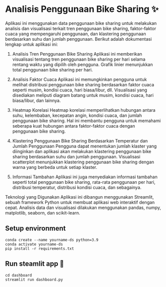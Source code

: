 # Analisis Penggunaan Bike Sharing ✨

Aplikasi ini menggunakan data penggunaan bike sharing untuk melakukan analisis dan visualisasi terkait tren penggunaan bike sharing, faktor-faktor cuaca yang mempengaruhi penggunaan, dan klastering penggunaan berdasarkan suhu dan jumlah penggunaan. Berikut adalah dokumentasi lengkap untuk aplikasi ini:

1. Analisis Tren Penggunaan Bike Sharing
Aplikasi ini memberikan visualisasi tentang tren penggunaan bike sharing per hari selama rentang waktu yang dipilih oleh pengguna. Grafik linier menunjukkan total penggunaan bike sharing per hari.

2. Analisis Faktor Cuaca
Aplikasi ini memungkinkan pengguna untuk melihat distribusi penggunaan bike sharing berdasarkan faktor cuaca seperti musim, kondisi cuaca, hari biasa/libur, dll. Visualisasi yang disediakan meliputi diagram batang untuk musim, kondisi cuaca, hari biasa/libur, dan lainnya.

3. Heatmap Korelasi
Heatmap korelasi memperlihatkan hubungan antara suhu, kelembaban, kecepatan angin, kondisi cuaca, dan jumlah penggunaan bike sharing. Hal ini membantu pengguna untuk memahami seberapa kuat hubungan antara faktor-faktor cuaca dengan penggunaan bike sharing.

4. Klastering Penggunaan Bike Sharing Berdasarkan Temperatur dan Jumlah Penggunaan
Pengguna dapat menentukan jumlah klaster yang diinginkan dan aplikasi akan melakukan klastering penggunaan bike sharing berdasarkan suhu dan jumlah penggunaan. Visualisasi scatterplot menunjukkan klastering penggunaan bike sharing dengan warna yang berbeda untuk setiap klaster.

5. Informasi Tambahan
Aplikasi ini juga menyediakan informasi tambahan seperti total penggunaan bike sharing, rata-rata penggunaan per hari, distribusi temperatur, distribusi kondisi cuaca, dan sebagainya.

Teknologi yang Digunakan
Aplikasi ini dibangun menggunakan Streamlit, sebuah framework Python untuk membuat aplikasi web interaktif dengan cepat. Analisis data dan visualisasi dilakukan menggunakan pandas, numpy, matplotlib, seaborn, dan scikit-learn.

## Setup environment
```
conda create --name yourname-ds python=3.9
conda activate yourname-ds
pip install -r requirements.txt
```

## Run steamlit app 🚀
```
cd dashboard
streamlit run dashboard.py
```
